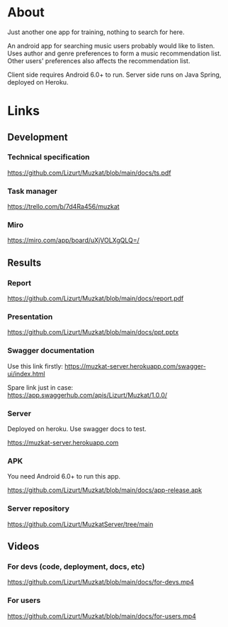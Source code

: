# About
Just another one app for training, nothing to search for here.

An android app for searching music users probably would like to listen. Uses author and genre preferences to form a music recommendation list. Other users' preferences also affects the recommendation list.

Client side requires Android 6.0+ to run. Server side runs on Java Spring, deployed on Heroku.

# Links

## Development

### Technical specification 

https://github.com/Lizurt/Muzkat/blob/main/docs/ts.pdf

### Task manager

https://trello.com/b/7d4Ra456/muzkat

### Miro

https://miro.com/app/board/uXjVOLXgQLQ=/

## Results

### Report

https://github.com/Lizurt/Muzkat/blob/main/docs/report.pdf

### Presentation

https://github.com/Lizurt/Muzkat/blob/main/docs/ppt.pptx

### Swagger documentation

Use this link firstly:
https://muzkat-server.herokuapp.com/swagger-ui/index.html

Spare link just in case:
https://app.swaggerhub.com/apis/Lizurt/Muzkat/1.0.0/

### Server

Deployed on heroku. Use swagger docs to test.

https://muzkat-server.herokuapp.com

### APK

You need Android 6.0+ to run this app.

https://github.com/Lizurt/Muzkat/blob/main/docs/app-release.apk

### Server repository

https://github.com/Lizurt/MuzkatServer/tree/main

## Videos

### For devs (code, deployment, docs, etc)

https://github.com/Lizurt/Muzkat/blob/main/docs/for-devs.mp4

### For users

https://github.com/Lizurt/Muzkat/blob/main/docs/for-users.mp4
